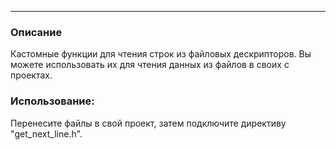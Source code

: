 ***
### Описание
Кастомные функции для чтения строк из файловых дескрипторов.
Вы можете использовать их для чтения данных из файлов в своих c проектах.

### Использование:
Перенесите файлы в свой проект, затем подключите директиву "get_next_line.h".